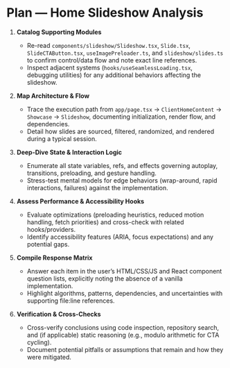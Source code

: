 # Plan — Home Slideshow Analysis

1. **Catalog Supporting Modules**  
   - Re-read `components/slideshow/Slideshow.tsx`, `Slide.tsx`, `SlideCTAButton.tsx`, `useImagePreloader.ts`, and `slideshow/slides.ts` to confirm control/data flow and note exact line references.  
   - Inspect adjacent systems (`hooks/useSeamlessLoading.tsx`, debugging utilities) for any additional behaviors affecting the slideshow.

2. **Map Architecture & Flow**  
   - Trace the execution path from `app/page.tsx` → `ClientHomeContent` → `Showcase` → `Slideshow`, documenting initialization, render flow, and dependencies.  
   - Detail how slides are sourced, filtered, randomized, and rendered during a typical session.

3. **Deep-Dive State & Interaction Logic**  
   - Enumerate all state variables, refs, and effects governing autoplay, transitions, preloading, and gesture handling.  
   - Stress-test mental models for edge behaviors (wrap-around, rapid interactions, failures) against the implementation.

4. **Assess Performance & Accessibility Hooks**  
   - Evaluate optimizations (preloading heuristics, reduced motion handling, fetch priorities) and cross-check with related hooks/providers.  
   - Identify accessibility features (ARIA, focus expectations) and any potential gaps.

5. **Compile Response Matrix**  
   - Answer each item in the user’s HTML/CSS/JS and React component question lists, explicitly noting the absence of a vanilla implementation.  
   - Highlight algorithms, patterns, dependencies, and uncertainties with supporting file:line references.

6. **Verification & Cross-Checks**  
   - Cross-verify conclusions using code inspection, repository search, and (if applicable) static reasoning (e.g., modulo arithmetic for CTA cycling).  
   - Document potential pitfalls or assumptions that remain and how they were mitigated.
